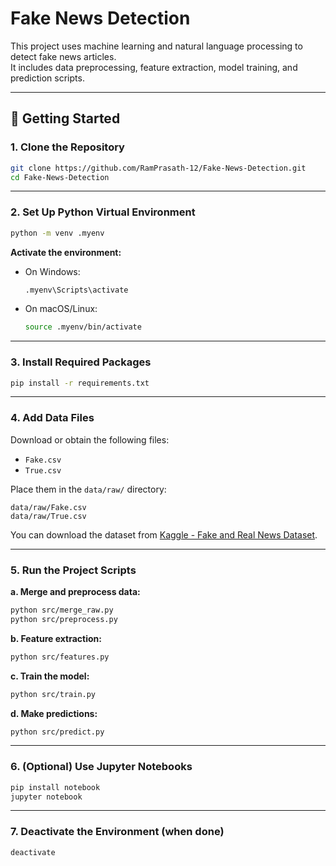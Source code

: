 # Fake News Detection

This project uses machine learning and natural language processing to detect fake news articles.  
It includes data preprocessing, feature extraction, model training, and prediction scripts.

---

## 🚀 Getting Started

### 1. Clone the Repository

```bash
git clone https://github.com/RamPrasath-12/Fake-News-Detection.git
cd Fake-News-Detection
```

---

### 2. Set Up Python Virtual Environment

```bash
python -m venv .myenv
```

**Activate the environment:**

- On Windows:
  ```bash
  .myenv\Scripts\activate
  ```
- On macOS/Linux:
  ```bash
  source .myenv/bin/activate
  ```

---

### 3. Install Required Packages

```bash
pip install -r requirements.txt
```

---

### 4. Add Data Files

Download or obtain the following files:
- `Fake.csv`
- `True.csv`

Place them in the `data/raw/` directory:
```
data/raw/Fake.csv
data/raw/True.csv
```

You can download the dataset from [Kaggle - Fake and Real News Dataset](https://www.kaggle.com/clmentbisaillon/fake-and-real-news-dataset).

---

### 5. Run the Project Scripts

**a. Merge and preprocess data:**
```bash
python src/merge_raw.py
python src/preprocess.py
```

**b. Feature extraction:**
```bash
python src/features.py
```

**c. Train the model:**
```bash
python src/train.py
```

**d. Make predictions:**
```bash
python src/predict.py
```

---

### 6. (Optional) Use Jupyter Notebooks

```bash
pip install notebook
jupyter notebook
```

---

### 7. Deactivate the Environment (when done)

```bash
deactivate
```




